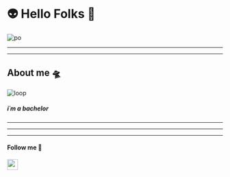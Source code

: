 #  👽 Hello Folks  🖖
![po](https://media.giphy.com/media/dKVvUk2oH8x2g/giphy.gif "po")

-----------

------------

## About me 🛸 
![loop](https://media.giphy.com/media/k5zu35npVsYfgZQwwl/giphy.gif "loop")

#####  i´m a bachelor

------------

------------

------------


#### Follow me 🤖
[<img src="https://www.flaticon.es/svg/static/icons/svg/60/60580.svg" width="25"/>](https://github.com/user/repository/subscription)
